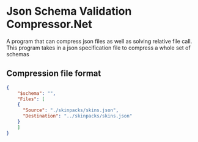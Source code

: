 # Json Schema Validation Compressor.Net

A program that can compress json files as well as solving relative file call. This program takes in a json specification file to compress a whole set of schemas

## Compression file format


```json
{
	"$schema": "",
	"Files": [
    {
      "Source": "./skinpacks/skins.json",
      "Destination": "../skinpacks/skins.json"
    }
	]
}
```